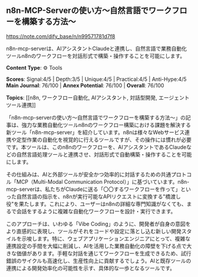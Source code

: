 ## n8n-MCP-Serverの使い方〜自然言語でワークフローを構築する方法〜

https://note.com/dify_base/n/n99571781d7f8

n8n-mcp-serverは、AIアシスタントClaudeと連携し、自然言語で業務自動化ツールn8nのワークフローを対話形式で構築・操作することを可能にします。

**Content Type**: ⚙️ Tools

**Scores**: Signal:4/5 | Depth:3/5 | Unique:4/5 | Practical:4/5 | Anti-Hype:4/5
**Main Journal**: 76/100 | **Annex Potential**: 76/100 | **Overall**: 76/100

**Topics**: [[n8n, ワークフロー自動化, AIアシスタント, 対話型開発, エージェントツール連携]]

「n8n-mcp-serverの使い方〜自然言語でワークフローを構築する方法〜」の記事は、強力な業務自動化ツールn8nのワークフロー構築における課題を解決する新ツール「n8n-mcp-server」を紹介しています。n8nは様々なWebサービス連携や定型作業の自動化を視覚的に行えるツールですが、その操作には慣れが必要です。本ツールは、このn8nのワークフローを、AIアシスタントであるClaudeなどの自然言語処理ツールと連携させ、対話形式で自動構築・操作することを可能にします。

その仕組みは、AIと外部ツールが安全かつ効率的に対話するための共通プロトコル「MCP（Multi-Modal Communication Protocol）」に基づいています。n8n-mcp-serverは、私たちがClaudeに送る「〇〇するワークフローを作って」といった自然言語の指示を、n8nが実行可能なAPIリクエストに変換する"橋渡し役"を果たします。これにより、ユーザーはn8nの詳細な専門知識がなくても、まるで会話をするように複雑な自動化ワークフローを設計・実行できます。

このアプローチは、いわゆる「Vibe Coding」のように、開発者が自身の意図をより直感的に表現し、ツールがそれをコードや設定に落とし込む新しい開発スタイルを示唆します。特に、ウェブアプリケーションエンジニアにとって、複雑な連携設定の手間を大幅に削減し、AIを活用した業務自動化の障壁を下げる点で大きな価値があります。手軽な対話を通じてワークフローを生成できるため、試行錯誤のサイクルも高速化し、生産性向上に貢献するでしょう。AIと既存ツールの連携による開発効率化の可能性を示す、具体的な一歩となるツールです。
